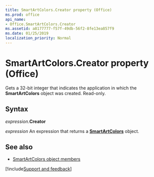 ```yaml
---
title: SmartArtColors.Creator property (Office)
ms.prod: office
api_name:
- Office.SmartArtColors.Creator
ms.assetid: a8177777-f57f-49db-56f2-8fe13ea857f9
ms.date: 01/25/2019
localization_priority: Normal
---
```



# SmartArtColors.Creator property (Office)

Gets a 32-bit integer that indicates the application in which the **SmartArtColors** object was created. Read-only.


## Syntax

_expression_.**Creator**

_expression_ An expression that returns a **[SmartArtColors](Office.SmartArtColors.md)** object.


## See also

- [SmartArtColors object members](overview/Library-Reference/smartartcolors-members-office.md)



[!include[Support and feedback](~/includes/feedback-boilerplate.md)]